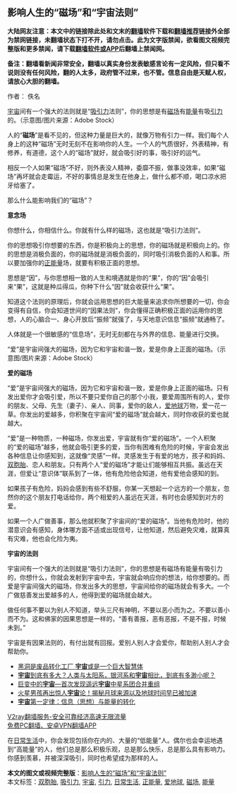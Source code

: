  <h2>影响人生的“磁场”和“宇宙法则”</h2> <p class="notice"><b>大陆网友注意：本文中的链接除此处和文末的<a href="https://github.com/bannedbook/fanqiang" >翻墙</a>软件下载和<a href="https://github.com/killgcd/justmysocks/blob/master/README.md">翻墙推荐</a>链接外全部为禁网链接，未翻墙状态下打不开，请勿点击。此为文字版禁闻，欲看图文视频完整版和更多禁闻，请下载<a href="https://github.com/bannedbook/fanqiang">翻墙软件或APP</a>后翻墙上禁闻网。</p><p>备注：翻墙看新闻非常安全，翻墙以真实身份发表敏感言论有一定风险，但只看不说则没有任何风险，翻的人太多，政府管不过来，也不管。信息自由是天赋人权，请放心大胆的翻墙。</b></p>  <div class="entry"> <p>作者： 佚名</p> <p id="conimg"></p> <p><a href="https://www.bannedbook.org/bnews/tag/%e5%ae%87%e5%ae%99/" class="st_tag internal_tag" rel="tag" title="标签 宇宙 下的日志">宇宙</a>间有一个强大的法则就是“<a href="https://www.bannedbook.org/bnews/tag/%E5%90%B8%E5%BC%95%E5%8A%9B/" class="st_tag internal_tag" rel="tag" title="标签 吸引力 下的日志">吸引力</a>法则”，你的思想是有<a href="https://www.bannedbook.org/bnews/tag/%E7%A3%81%E5%9C%BA/" class="st_tag internal_tag" rel="tag" title="标签 磁场 下的日志">磁场</a>有<a href="https://www.bannedbook.org/bnews/tag/%E8%83%BD%E9%87%8F/" class="st_tag internal_tag" rel="tag" title="标签 能量 下的日志">能量</a>有吸<a href="https://www.bannedbook.org/bnews/tag/%E5%BC%95%E5%8A%9B/" class="st_tag internal_tag" rel="tag" title="标签 引力 下的日志">引力</a>的。（示意图/图片来源：Adobe Stock）</p> <p>人的“<strong>磁场</strong>”是看不见的，但这种力量是巨大的，就像万物有引力一样。我们每个人身上的这种“磁场”无时无刻不在影响你的人生。一个人的气质很好，外表精神，有修养，有道德，这个人的“磁场”就好，就会吸引好的事，吸引好的运气。</p> <p>相反一个人如果“磁场”不好，则外表没人精神，委靡不振，做事没效率，如果“磁场”再坏就会走霉运，不好的事情总是发生在他身上，做什么都不顺，喝口凉水把牙给塞了。</p> <p>那么什么能影响我们的“磁场”？</p>  <p><strong>意念场</strong></p> <p>你想什么，你相信什么。你就有什么样的磁场，这也就是“吸引力法则”。</p> <p>你的思想吸引你想要的东西，你是积极向上的思想，你的磁场就是积极向上的。你的思想是消极负面的，你的磁场就是消极负面的，同时吸引消极负面的人和事。所以要加强你的<a href="https://www.bannedbook.org/bnews/tag/%e6%ad%a3%e8%83%bd%e9%87%8f/" class="st_tag internal_tag" rel="tag" title="标签 正能量 下的日志">正能量</a>场，就要有积极正面的思想。</p> <p>思想是“因”，与你思想相一致的人生和境遇就是你的“果”，你的“因”会吸引来“果”，这就是种瓜得瓜，你种下什么“因”就会收获什么“果”。</p> <p>知道这个法则的原理后，你就会运用思想的巨大能量来追求你所想要的一切，你会变得有自信，你会知道世间的“因果法则”，你会懂得正确积极正面的运用你的思想，人的心脑合一、身心开放后“振频”就强了，与天地意识信息“振频”就通畅了。</p> <p>人体就是一个很敏感的“信息场”，无时无刻都在与外界的信息、能量进行交换。</p>  <p></p> <p>“爱”是宇宙间强大的磁场，因为它和宇宙和谐一致，爱是你身上正面的磁场。（示意图/图片来源：Adobe Stock）</p> <p><strong>爱的磁场</strong></p> <p>“爱”是宇宙间强大的磁场，因为它和宇宙和谐一致，爱是你身上正面的磁场。只有发出爱你才会吸引爱，所以不要只爱你自己的那个小我，要爱周围所有的人，爱你的朋友、父母、先生（妻子）、亲人、同事，爱你的敌人，<a href="https://www.bannedbook.org/bnews/tag/%E7%88%B1%E5%9C%B0%E7%90%83/" class="st_tag internal_tag" rel="tag" title="标签 爱地球 下的日志">爱地球</a>万物，爱一花一草。你发出的爱越多，你积聚在宇宙间“爱的磁场”就会越大，同时你收获的爱也就越大。</p> <p>“爱”是一种物质，一种磁场，你发出爱，宇宙就有你“爱的磁场”。一个人积聚的“爱的磁场”越多，他就会吸引更多的爱，当你有困难有危险的时候，宇宙会发出各种信息让你感知到，这就像“灵感”一样。灵感发生于有爱的地方，孩子和妈妈、<a href="https://www.bannedbook.org/bnews/tag/%e5%8f%8c%e8%83%9e%e8%83%8e/" class="st_tag internal_tag" rel="tag" title="标签 双胞胎 下的日志">双胞胎</a>、恋人和朋友。只有两个人“爱的磁场”才能让们能够相互共振。虽远在天涯，但爱让“意识体”联系到了一体，他有危险他会知道，他有爱他会感知的到。</p> <p>如果孩子有危险，妈妈会感到有些不舒服，你某一天想起一个远方的一个朋友，忽然你的这个朋友打电话给你，两个相爱的人虽远在天涯，有时也会感知到对方的爱。</p>  <p>如果一个人广做善事，那么他就积聚了宇宙间的“爱的磁场”。当他有危险时，他的潜意识会有感知，身体哪方面不适或出现信号，让他知道，然后避免灾难，就算真有灾难，他也会化险为夷。</p> <p><strong>宇宙的法则</strong></p> <p>宇宙间有一个强大的法则就是“吸引力法则”，你的思想是有磁场有能量有吸引力的，你想什么，你就会发射到宇宙中去，宇宙就会响应你的想法，给你想要的。而爱是宇宙间强大的磁场，你发出多大的思想，宇宙间给你的磁场就会有多大。一个广做慈善发出爱越多的人，他得到爱的磁场就会越大。</p> <p>做任何事不要以为别人不知道，举头三尺有神明，不要以恶小而为之。不要以善小而不为。这和佛家的因果思想是一样的，“善有善报，恶有恶报，不是不报，时候未到。”</p> <p>宇宙是有因果法则的，有付出就有回报。爱别人别人才会爱你，帮助别人别人才会帮助你。</p> <ul class='op-related-articles' title='相关阅读'> <li><a href='https://www.bannedbook.org/bnews/cnnews/20201108/1427520.html' target='_blank'>黑洞是废品转化工厂 <b>宇宙</b>或是一个巨大智慧体</a></li> <li><a href='https://www.bannedbook.org/bnews/bannedvideo/20201106/1426921.html' target='_blank'><b>宇宙</b>到底有多大？人类与太阳系，银河系和<b>宇宙</b>相比，到底有多渺小呢？</a></li> <li><a href='https://www.bannedbook.org/bnews/aomi/earth/20201105/1426186.html' target='_blank'>巨变中的<b>宇宙</b>—首次发现遥远<b>宇宙</b>中星系团合并重组</a></li> <li><a href='https://www.bannedbook.org/bnews/comments/20201103/1425203.html' target='_blank'>火星男孩再出惊人<b>宇宙</b>论！揭秘月球来源以及地球时间早已被加速</a></li> <li><a href='https://www.bannedbook.org/bnews/comments/20201102/1424356.html' target='_blank'><b>宇宙</b>第一定律：信息（思想）与能量的转化</a></li> </ul> <p class="texttj"> <a href="https://www.bannedbook.org/forum23/topic22702.html" target="_blank">V2ray翻墙服务-安全可靠经济高速无限流量</a><br/> <a href="https://github.com/bannedbook/fanqiang/wiki/%E7%A6%81%E9%97%BB%E7%BD%91%E5%AE%89%E5%8D%93%E7%BF%BB%E5%A2%99%E6%96%B0%E9%97%BBAPP" target="_blank">免费PC翻墙、安卓VPN翻墙APP</a></p><p>在<a href="https://www.bannedbook.org/bnews/tag/%e6%97%a5%e5%b8%b8%e7%94%9f%e6%b4%bb/" class="st_tag internal_tag" rel="tag" title="标签 日常生活 下的日志">日常生活</a>中，你会发现包括你在内的、大量的“低能量”人。偶尔也会幸运地遇到“高能量”的人，他们总是那么积极乐观，总是那么快乐，总是那么具有影响力。你感到羡慕，并被深深吸引，同时也希望成为那样的人。</p> <a name='sharetosocial'></a>       <div><b>本文的图文或视频完整版</b>：<a href='https://www.bannedbook.org/bnews/comments/20201108/1427709.html'>影响人生的“磁场”和“宇宙法则”</a></div>  </div><!--END ENTRY--> <div class="postfooter"> <div>本文标签：<a href="https://www.bannedbook.org/bnews/tag/%e5%8f%8c%e8%83%9e%e8%83%8e/" rel="tag">双胞胎</a>, <a href="https://www.bannedbook.org/bnews/tag/%E5%90%B8%E5%BC%95%E5%8A%9B/" rel="tag">吸引力</a>, <a href="https://www.bannedbook.org/bnews/tag/%e5%ae%87%e5%ae%99/" rel="tag">宇宙</a>, <a href="https://www.bannedbook.org/bnews/tag/%E5%BC%95%E5%8A%9B/" rel="tag">引力</a>, <a href="https://www.bannedbook.org/bnews/tag/%e6%97%a5%e5%b8%b8%e7%94%9f%e6%b4%bb/" rel="tag">日常生活</a>, <a href="https://www.bannedbook.org/bnews/tag/%e6%ad%a3%e8%83%bd%e9%87%8f/" rel="tag">正能量</a>, <a href="https://www.bannedbook.org/bnews/tag/%E7%88%B1%E5%9C%B0%E7%90%83/" rel="tag">爱地球</a>, <a href="https://www.bannedbook.org/bnews/tag/%E7%A3%81%E5%9C%BA/" rel="tag">磁场</a>, <a href="https://www.bannedbook.org/bnews/tag/%E8%83%BD%E9%87%8F/" rel="tag">能量</a></div>  </div><!--END POSTFOOTER--> 